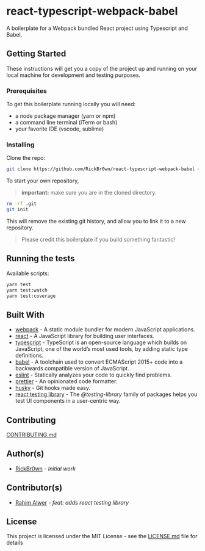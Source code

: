 # react-typescript-webpack-babel

A boilerplate for a Webpack bundled React project using Typescript and Babel.

## Getting Started

These instructions will get you a copy of the project up and running on your local machine for development and testing purposes.

### Prerequisites

To get this boilerplate running locally you will need:

- a node package manager (yarn or npm)
- a command line terminal (iTerm or bash)
- your favorite IDE (vscode, sublime)

### Installing

Clone the repo:

```bash
git clone https://github.com/RickBr0wn/react-typescript-webpack-babel <YOUR_PROJECT_NAME> && cd <YOUR_PROJECT_NAME>
```

To start your own repository,

> **important:** make sure you are in the cloned directory.

```bash
rm -rf .git
git init
```

This will remove the existing git history, and allow you to link it to a new repository.

> Please credit this boilerplate if you build something fantastic!

## Running the tests

Available scripts:

```bash
yarn test
yarn test:watch
yarn test:coverage
```

## Built With

- [webpack](https://webpack.js.org) - A static module bundler for modern JavaScript applications.
- [react](https://reactjs.org/docs/getting-started.html) - A JavaScript library for building user interfaces.
- [typescript](https://www.typescriptlang.org) - TypeScript is an open-source language which builds on JavaScript, one of the world’s most used tools, by adding static type definitions.
- [babel](https://babeljs.io) - A toolchain used to convert ECMAScript 2015+ code into a backwards compatible version of JavaScript.
- [eslint](https://eslint.org) - Statically analyzes your code to quickly find problems.
- [prettier](https://prettier.io) - An opinionated code formatter.
- [husky](https://github.com/typicode/husky) - Git hooks made easy.
- [react testing library](https://testing-library.com/docs/) - The _@testing-library_ family of packages helps you test UI components in a user-centric way.

## Contributing

[CONTRIBUTING.md](/CONTRIBUTING.md)

## Author(s)

- [RickBr0wn](https://github.com/RickBr0wn) - _Initial work_

## Contributor(s)

- [Rahim Alwer](https://github.com/mihar-22) - _feat: adds react testing library_

## License

This project is licensed under the MIT License - see the [LICENSE.md](<[LICENSE.md](https://gist.github.com/RickBr0wn/5f95ee6118bb32034e2b94acbd88a99d)>) file for details
